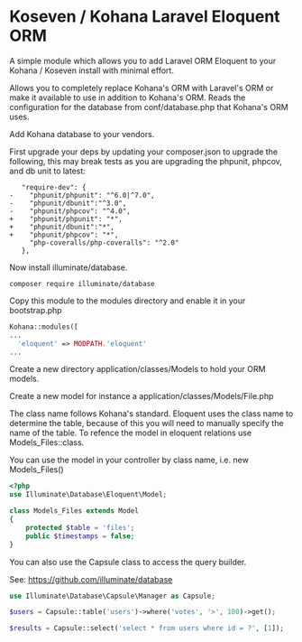 # Koseven / Kohana Laravel Eloquent ORM

A simple module which allows you to add Laravel ORM Eloquent to your Kohana / Koseven install with minimal effort.

Allows you to completely replace Kohana's ORM with Laravel's ORM or make it available to use in addition to Kohana's ORM. Reads the configuration for the database from conf/database.php that Kohana's ORM uses.

Add Kohana database to your vendors.

First upgrade your deps by updating your composer.json to upgrade the following, this may break tests as you are upgrading the phpunit, phpcov, and db unit to latest:
```
   "require-dev": {
-    "phpunit/phpunit": "^6.0|^7.0",
-    "phpunit/dbunit":"^3.0",
-    "phpunit/phpcov": "^4.0",
+    "phpunit/phpunit": "*",
+    "phpunit/dbunit":"*",
+    "phpunit/phpcov": "*",
     "php-coveralls/php-coveralls": "^2.0"
   },
```
Now install illuminate/database.

```
composer require illuminate/database
```

Copy this module to the modules directory and enable it in your bootstrap.php
```php
Kohana::modules([
...
  'eloquent' => MODPATH.'eloquent'
...
```
Create a new directory application/classes/Models to hold your ORM models.

Create a new model for instance a application/classes/Models/File.php

The class name follows Kohana's standard. Eloquent uses the class name to determine the table, because of this
you will need to manually specify the name of the table. To refence the model in eloquent relations use Models_Files::class.

You can use the model in your controller by class name, i.e. new Models_Files()

```php
<?php
use Illuminate\Database\Eloquent\Model;

class Models_Files extends Model
{
    protected $table = 'files';
    public $timestamps = false;
}
```

You can also use the Capsule class to access the query builder.

See:
https://github.com/illuminate/database

```php
use Illuminate\Database\Capsule\Manager as Capsule;

$users = Capsule::table('users')->where('votes', '>', 100)->get();

$results = Capsule::select('select * from users where id = ?', [1]);

```



